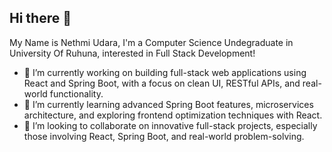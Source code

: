 ## Hi there 👋
My Name is Nethmi Udara, I'm a Computer Science Undegraduate in University Of Ruhuna, interested in Full Stack Development!
- 🔭 I’m currently working on building full-stack web applications using React and Spring Boot, with a focus on clean UI, RESTful APIs, and real-world functionality.
- 🌱 I’m currently learning advanced Spring Boot features, microservices architecture, and exploring frontend optimization techniques with React.
- 👯 I’m looking to collaborate on innovative full-stack projects, especially those involving React, Spring Boot, and real-world problem-solving.

<!--
**Neudari/Neudari** is a ✨ _special_ ✨ repository because its `README.md` (this file) appears on your GitHub profile.

Here are some ideas to get you started:

- 🔭 I’m currently working on ...
- 🌱 I’m currently learning ...
- 👯 I’m looking to collaborate on ...
- 🤔 I’m looking for help with ...
- 💬 Ask me about ...
- 📫 How to reach me: ...
- 😄 Pronouns: ...
- ⚡ Fun fact: ...
-->
